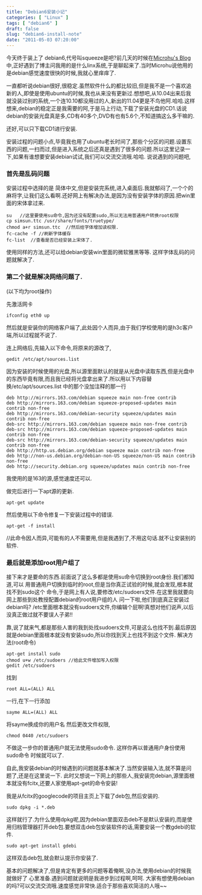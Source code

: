 ```yaml
---
title: "Debian6安装小记"
categories: [ "Linux" ]
tags: [ "debian6" ]
draft: false
slug: "debian6-install-note"
date: "2011-05-03 07:20:00"
---
```


今天终于装上了 debian6,代号叫squeeze是吧?前几天的时候在[Microhu's Blog](http://www.microhu.com/) 中,正好遇到了博主问我用的是什么linx系统,于是聊起来了.当时Microhu说他用的是debian感觉速度很快的时候,我就心里痒痒了.

一直都听说debian很好,很稳定.虽然软件什么的都比较旧,但是我不是一个喜欢追新的人,即使是使用ubuntu的时候,我也从来没有更新过.想想吧,从10.04出来后我就没装过别的系统,一个连10.10都没用过的人,新出的11.04更是不鸟他阿.哈哈.这样想来,debian的稳定正是我需要的阿,于是马上行动,下载了安装光盘的CD1.话说debian的安装光盘真是多,CD有40多个,DVD有也有5.6个,不知道搞这么多干嘛的.


<!--more-->


还好,可以只下载CD1进行安装.

安装过程的问题小点,毕竟我也用了ubuntu老长时间了,那些个分区的问题.设置东西的问题,一扫而过,但是进入系统之后还真是遇到了很多的问题.所以这里记录一下,如果有谁想要安装debian试试,我们可以交流交流哦.哈哈.
说说遇到的问题吧,
### 首先是乱码问题
安装过程中选择的是 简体中文,但是安装完系统,进入桌面后.我就郁闷了,一个个的麻将字,让我们这么看啊.还好网上有解决办法,是因为没有安装字体的原因.把win里面的宋体拿过来.

    su   //这里要使用su命令,因为还没有配置sudo,所以无法用普通用户转换root权限
    cp simsun.ttc /usr/share/fonts/truetype/
    chmod a+r simsun.ttc  //然后给字体增加读权限.
    fc-cache -f //刷新字体缓存
    fc-list  //查看是否已经安装上宋体了.

使用同样的方法,还可以给debian安装win里面的微软雅黑等等.
这样字体乱码的问题就解决了.
### 第二个就是解决网络问题了.
(以下均为root操作)

先激活网卡

    ifconfig eth0 up

然后就是安装你的网络客户端了,此处因个人而异,由于我们学校使用的是h3c客户端,所以过程就不说了.

连上网络后,先输入以下命令,将原来的源改了,

    gedit /etc/apt/sources.list

因为安装的时候使用的光盘,所以源里面默认的就是从光盘中读取东西,但是光盘中的东西毕竟有限,而且我已经将光盘拿出来了.所以用以下内容替换/etc/apt/sources.list 中的那个没加注释的那一行

    deb http://mirrors.163.com/debian squeeze main non-free contrib
    deb http://mirrors.163.com/debian squeeze-proposed-updates main contrib non-free
    deb http://mirrors.163.com/debian-security squeeze/updates main contrib non-free
    deb-src http://mirrors.163.com/debian squeeze main non-free contrib
    deb-src http://mirrors.163.com/debian squeeze-proposed-updates main contrib non-free
    deb-src http://mirrors.163.com/debian-security squeeze/updates main contrib non-free
    deb http://http.us.debian.org/debian squeeze main contrib non-free
    deb http://non-us.debian.org/debian-non-US squeeze/non-US main contrib non-free
    deb http://security.debian.org squeeze/updates main contrib non-free

我使用的是163的源,感觉速度还可以.

做完后进行一下apt源的更新.

    apt-get update

然后使用以下命令修复一下安装过程中的错误.

    apt-get -f install
//此命令因人而异,可能有的人不需要用,但是我遇到了,不用这句话.就不让安装别的软件.
### 最后就是添加root用户组了
接下来才是要命的东西.前面说了这么多都是使用su命令切换到root身份.我们都知道,可以
用普通用户切换到临时的root,但是当你真正试验的时候,就会发现,根本就找不到sudo这个
命令,于是网上有人说,要修改/etc/sudoers文件.在这里我就要向 网上那些到处教授配置debian的root用户组的人 问一下啦,他们到底真正安装过debian吗? /etc里面根本就没有sudoers文件,你编辑个屁啊!真想对他们说声,以后没真正做过就不要误人子弟!!

靠,说了就来气,都是那些人害的我到处找sudoers文件,可是这么也找不到.最后原因 就是debian里面根本就没有安装sudo,所以你找到天上也找不到这个文件.
解决方法(root命令)

    apt-get install sudo
    chmod u+w /etc/sudoers //给此文件增加写入权限
    gedit /etc/sudoers

找到

    root ALL=(ALL) ALL

一行,在下一行添加

    sayme ALL=(ALL) ALL

将sayme换成你的用户名
然后更改文件权限,

    chmod 0440 /etc/sudoers

不做这一步你的普通用户就无法使用sudo命令.
这样你再以普通用户身份使用sudo命令 时候就可以了.

自此,我安装debian的时候遇到的问题就基本解决了.当然安装输入法,就不算是问题了,还是在这里说一下.
此时又想说一下网上的那些人,我安装完debian,源里面根本就没有fcitx,还要人家使用apt-get的命令安装!

我是从fcitx的googlecode的项目主页上下载了deb包,然后安装的.

    sudo dpkg -i *.deb

这样就行了.为什么使用dpkg呢,因为debian里面双击deb不是默认安装的,而是使用归档管理器打开deb包.要想双击deb包安装软件的话,需要安装一个教gdebi的软件.

    sudo apt-get install gdebi

这样双击deb包,就会默认提示你安装了.

基本的问题解决了,但是肯定有更多的问题等着俺啊,没办法,使用debian的时候我就做好了
心里准备.遇到问题就说明是我进步到过程啊,呵呵.
大家有想使用debian的吗?可以交流交流哦.速度感觉非常快.适合于那些喜欢简洁的人哦~~
